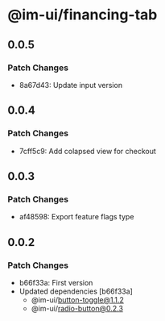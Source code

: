 # @im-ui/financing-tab

## 0.0.5

### Patch Changes

- 8a67d43: Update input version

## 0.0.4

### Patch Changes

- 7cff5c9: Add colapsed view for checkout

## 0.0.3

### Patch Changes

- af48598: Export feature flags type

## 0.0.2

### Patch Changes

- b66f33a: First version
- Updated dependencies [b66f33a]
  - @im-ui/button-toggle@1.1.2
  - @im-ui/radio-button@0.2.3
